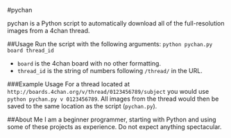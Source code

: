 #pychan

pychan is a Python script to automatically download all of the full-resolution images from a 4chan thread.

##Usage
Run the script with the following arguments:
`python pychan.py board thread_id`
* `board` is the 4chan board with no other formatting.
* `thread_id` is the string of numbers following `/thread/` in the URL.

###Example Usage
For a thread located at `http://boards.4chan.org/v/thread/0123456789/subject` you would use `python pychan.py v 0123456789`. All images from the thread would then be saved to the same location as the script (`pychan.py`).

##About Me
I am a beginner programmer, starting with Python and using some of these projects as experience. Do not expect anything spectacular.
